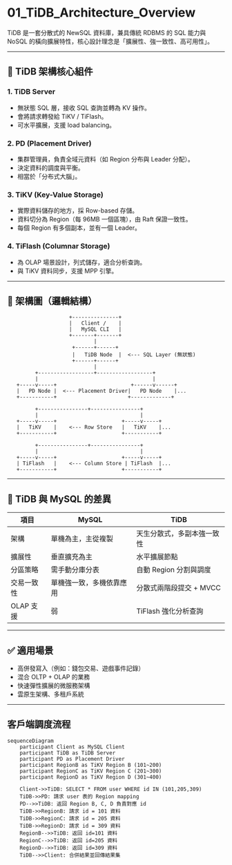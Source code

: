 # 01_TiDB_Architecture_Overview

TiDB 是一套分散式的 NewSQL 資料庫，兼具傳統 RDBMS 的 SQL 能力與 NoSQL 的橫向擴展特性，核心設計理念是「擴展性、強一致性、高可用性」。

---

## 🔧 TiDB 架構核心組件

### 1. TiDB Server
- 無狀態 SQL 層，接收 SQL 查詢並轉為 KV 操作。
- 會將請求轉發給 TiKV / TiFlash。
- 可水平擴展，支援 load balancing。

### 2. PD (Placement Driver)
- 集群管理員，負責全域元資料（如 Region 分布與 Leader 分配）。
- 決定資料的調度與平衡。
- 相當於「分布式大腦」。

### 3. TiKV (Key-Value Storage)
- 實際資料儲存的地方，採 Row-based 存儲。
- 資料切分為 Region（每 96MB 一個區塊），由 Raft 保證一致性。
- 每個 Region 有多個副本，並有一個 Leader。

### 4. TiFlash (Columnar Storage)
- 為 OLAP 場景設計，列式儲存，適合分析查詢。
- 與 TiKV 資料同步，支援 MPP 引擎。

---

## 🧱 架構圖（邏輯結構）

```
                    +---------------+
                    |   Client /    |
                    |   MySQL CLI   |
                    +-------+-------+
                            |
                     +------+------+
                     |   TiDB Node  |  <--- SQL Layer (無狀態)
                     +------+------+
                            |
         +------------------+------------------+
         |                                     |
   +-----v-----+                        +------v------+
   |   PD Node |  <--- Placement Driver|   PD Node    |...
   +-----------+                       +-------------+

         +----------------+----------------+
         |                                 |
   +-----v-----+                     +-----v-----+
   |   TiKV    |    <--- Row Store   |   TiKV    |...
   +-----------+                     +-----------+

         +----------------+----------------+
         |                                 |
   +-----v-----+                     +-----v-----+
   | TiFlash   |    <--- Column Store | TiFlash  |...
   +-----------+                     +-----------+
```

---

## 📌 TiDB 與 MySQL 的差異

| 項目         | MySQL                 | TiDB                         |
|--------------|------------------------|-------------------------------|
| 架構         | 單機為主，主從複製     | 天生分散式，多副本強一致性   |
| 擴展性       | 垂直擴充為主            | 水平擴展節點                  |
| 分區策略     | 需手動分庫分表         | 自動 Region 分割與調度       |
| 交易一致性   | 單機強一致，多機依靠應用 | 分散式兩階段提交 + MVCC     |
| OLAP 支援    | 弱                     | TiFlash 強化分析查詢         |

---

## ✅ 適用場景

- 高併發寫入（例如：錢包交易、遊戲事件記錄）
- 混合 OLTP + OLAP 的業務
- 快速彈性擴展的微服務架構
- 雲原生架構、多租戶系統

---
## 客戶端調度流程
```mermaid
sequenceDiagram
    participant Client as MySQL Client
    participant TiDB as TiDB Server
    participant PD as Placement Driver
    participant RegionB as TiKV Region B (101~200)
    participant RegionC as TiKV Region C (201~300)
    participant RegionD as TiKV Region D (301~400)

    Client->>TiDB: SELECT * FROM user WHERE id IN (101,205,309)
    TiDB->>PD: 請求 user 表的 Region mapping
    PD-->>TiDB: 返回 Region B, C, D 負責對應 id
    TiDB->>RegionB: 請求 id = 101 資料
    TiDB->>RegionC: 請求 id = 205 資料
    TiDB->>RegionD: 請求 id = 309 資料
    RegionB-->>TiDB: 返回 id=101 資料
    RegionC-->>TiDB: 返回 id=205 資料
    RegionD-->>TiDB: 返回 id=309 資料
    TiDB-->>Client: 合併結果並回傳結果集
```